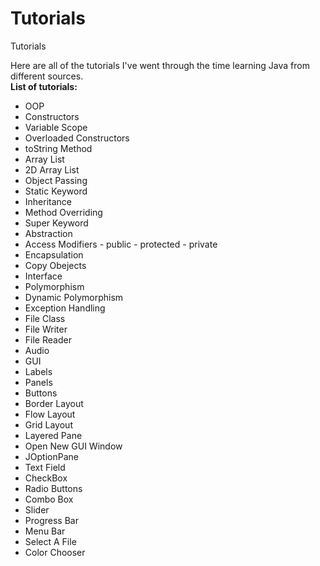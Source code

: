 # Tutorials
Tutorials</br>

Here are all of the tutorials I've went through the time learning Java from different sources.</br>
<b>List of tutorials:</b></br>
* OOP
* Constructors
* Variable Scope
* Overloaded Constructors
* toString Method
* Array List
* 2D Array List
* Object Passing
* Static Keyword
* Inheritance
* Method Overriding
* Super Keyword
* Abstraction
* Access Modifiers - public - protected - private
* Encapsulation
* Copy Obejects
* Interface
* Polymorphism
* Dynamic Polymorphism
* Exception Handling
* File Class
* File Writer
* File Reader
* Audio
* GUI
* Labels
* Panels
* Buttons
* Border Layout
* Flow Layout
* Grid Layout
* Layered Pane
* Open New GUI Window
* JOptionPane
* Text Field
* CheckBox
* Radio Buttons
* Combo Box
* Slider
* Progress Bar
* Menu Bar
* Select A File
* Color Chooser